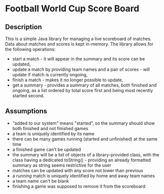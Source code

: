# Football World Cup Score Board

## Description
This is a simple Java library for managing a live scoreboard of matches. Data about matches and scores is kept in-memory.
The library allows for the following operations:
- start a match - it will appear in the summary and its score can be updated,
- update a match by providing team names and a pair of scores - will update if match is currently ongoing,
- finish a match - makes it no longer possible to update,
- get a summary - provides a summary of all matches, both finished and ongoing, as a list ordered by total score first and being most recently started second.

## Assumptions
- "added to our system" means "started", so the summary should show both finished and not finished games
- a team is uniquely identified by its name
- there can be many games running (started and unfinished) at the same time
- a finished game can't be updated
- the summary will be a list of objects of a library-provided class, with the class having a dedicated toString() - providing an already formatted summary as string seems restrictive for the user
- matches can be updated with any score not lower than previous
- a *running* match is uniquely identified by home and away team names
- a team name can't be blank
- finishing a game was supposed to remove it from the scoreboard